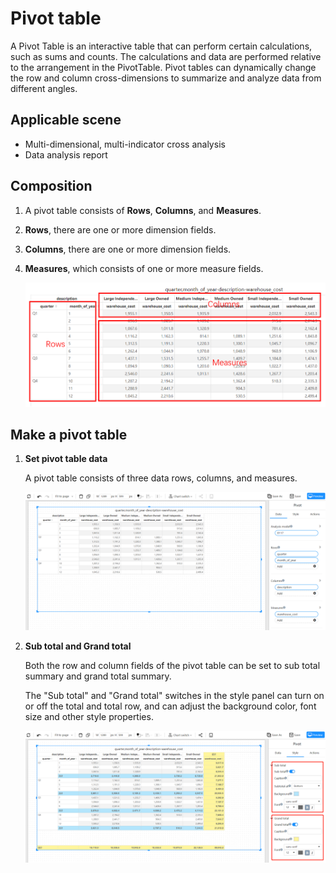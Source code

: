 # Pivot table

A Pivot Table is an interactive table that can perform certain calculations, such as sums and counts. The calculations and data are performed relative to the arrangement in the PivotTable. Pivot tables can dynamically change the row and column cross-dimensions to summarize and analyze data from different angles.

## Applicable scene

- Multi-dimensional, multi-indicator cross analysis
- Data analysis report

## Composition

1. A pivot table consists of **Rows**, **Columns**, and **Measures**.

2. **Rows**, there are one or more dimension fields.

3. **Columns**, there are one or more dimension fields.

4. **Measures**, which consists of one or more measure fields.

   ![image-20230127162217454](../../../../../../static/img/en/datafor/visualizer/image-20230127162217454.png)


## Make a pivot table

1. **Set pivot table data**

   A pivot table consists of three data rows, columns, and measures.

   ![image-20230127161933508](../../../../../../static/img/en/datafor/visualizer/image-20230127161933508.png)


2. **Sub total and Grand total**

   Both the row and column fields of the pivot table can be set to sub total summary and grand total summary.

   The "Sub total" and "Grand total" switches in the style panel can turn on or off the total and total row, and can adjust the background color, font size and other style properties.

   ![image-20230127162428026](../../../../../../static/img/en/datafor/visualizer/image-20230127162428026.png)
